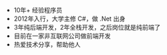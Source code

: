 - 10年+ 经验程序员
- 2012年入行，大学主修 C#，做 .Net 出身
- 3年纯后端开发，2年全栈开发，之后岗位就是纯前端了
- 目前在一家非互联网公司做前端开发
- 热爱技术分享，帮助他人

